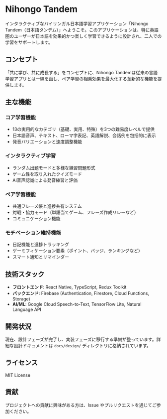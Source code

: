 # Nihongo Tandem

インタラクティブなバイリンガル日本語学習アプリケーション「Nihongo Tandem（日本語タンデム）」へようこそ。このアプリケーションは、特に英語圏のユーザーが日本語を効果的かつ楽しく学習できるように設計され、二人での学習をサポートします。

## コンセプト

「共に学び、共に成長する」をコンセプトに、Nihongo Tandemは従来の言語学習アプリとは一線を画し、ペア学習の相乗効果を最大化する革新的な機能を提供します。

## 主な機能

### コア学習機能
- 13の実用的なカテゴリ（基礎、実用、特殊）を3つの難易度レベルで提供
- 日本語音声、テキスト、ローマ字表記、英語解説、会話例を包括的に表示
- 発音バリエーションと速度調整機能

### インタラクティブ学習
- ランダム出題モードと多様な練習問題形式
- ゲーム性を取り入れたクイズモード
- AI音声認識による発音練習と評価

### ペア学習機能
- 共通フレーズ帳と進捗共有システム
- 対戦・協力モード（単語当てゲーム、フレーズ作成リレーなど）
- コミュニケーション機能

### モチベーション維持機能
- 日記機能と進捗トラッキング
- ゲーミフィケーション要素（ポイント、バッジ、ランキングなど）
- スマート通知とリマインダー

## 技術スタック

- **フロントエンド**: React Native, TypeScript, Redux Toolkit
- **バックエンド**: Firebase (Authentication, Firestore, Cloud Functions, Storage)
- **AI/ML**: Google Cloud Speech-to-Text, TensorFlow Lite, Natural Language API

## 開発状況

現在、設計フェーズが完了し、実装フェーズに移行する準備が整っています。詳細な設計ドキュメントは `docs/design/` ディレクトリに格納されています。

## ライセンス

MIT License

## 貢献

プロジェクトへの貢献に興味がある方は、Issue やプルリクエストを通じてご参加ください。
